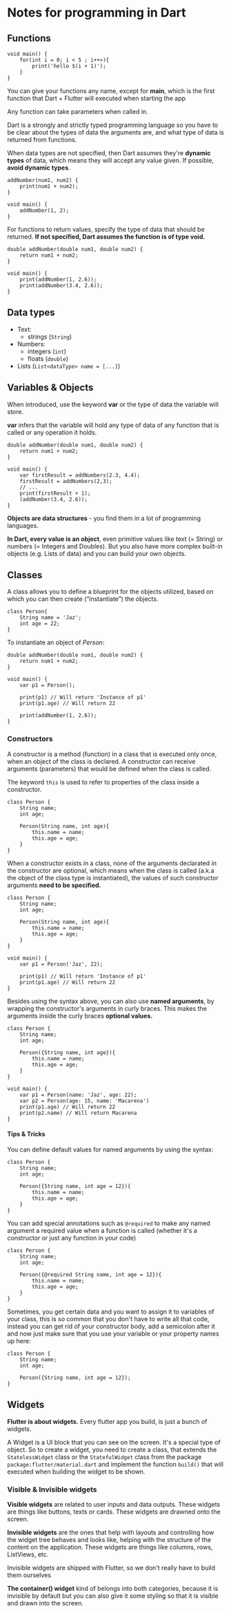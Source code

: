 # Notes for programming in Dart

## Functions

```
void main() {
    for(int i = 0; i < 5 ; i++>){
        print('hello $(i + 1)');
    }
}
```

You can give your functions any name, except for **main**, which is the first function that Dart + Flutter will executed when starting the app


Any function can take parameters when called in. 

Dart is a strongly and strictly typed programming language so you have to be clear about the types of data the arguments are, and what type of data is returned from functions.

When data types are not specified, then Dart assumes they're **dynamic types** of data, which means they will accept any value given. If possible, **avoid dynamic types**.

```
addNumber(num1, num2) {
    print(num1 + num2);
}

void main() {
    addNumber(1, 2);
}
```
For functions to return values, specify the type of data that should be returned. **If not specified, Dart assumes the function is of type void.**
```
double addNumber(double num1, double num2) {
    return num1 + num2;
}

void main() {
    print(addNumber(1, 2.6));
    print(addNumber(3.4, 2.6));
}
```

## Data types

* Text:
  * strings (`String`)
* Numbers: 
  * integers (`int`)
  * floats (`double`)
* Lists (`List<dataType> name = [...]`)


## Variables & Objects

When introduced, use the keyword **var** or the type of data the variable will store.

**var** infers that the variable will hold any type of data of any function that is called or any operation it holds.

```
double addNumber(double num1, double num2) {
    return num1 + num2;
}

void main() {
    var firstResult = addNumbers(2.3, 4.4);
    firstResult = addNumbers(2,3);
    // ...
    print(firstResult + 1);
    (addNumber(3.4, 2.6));
}
```

**Objects are data structures** - you find them in a lot of programming languages.

**In Dart, every value is an object**, even primitive values like text (= String) or numbers (= Integers and Doubles). But you also have more complex built-in objects (e.g. Lists of data) and you can build your own objects.

## Classes

A class allows you to define a blueprint for the objects utilized, based on which you can then create (“instantiate”) the objects.

```
class Person{
    String name = 'Jaz';
    int age = 22;
}
```

To instantiate an object of *Person*:

```
double addNumber(double num1, double num2) {
    return num1 + num2;
}

void main() {
    var p1 = Person();

    print(p1) // Will return 'Instance of p1'
    print(p1.age) // Will return 22

    print(addNumber(1, 2.6));
}
```

### Constructors

A constructor is a method (function) in a class that is executed only once, when an object of the class is declared. A constructor can receive arguments (parameters) that would be defined when the class is called.

The keyword `this` is used to refer to properties of the class inside a constructor.

```
class Person {
    String name;
    int age;

    Person(String name, int age){
        this.name = name;
        this.age = age;
    }
}
```
When a constructor exists in a class, none of the arguments declarated in the constructor are optional, which means when the class is called (a.k.a the object of the class type is instantiated), the values of such constructor arguments **need to be specified.**

```
class Person {
    String name;
    int age;

    Person(String name, int age){
        this.name = name;
        this.age = age;
    }
}

void main() {
    var p1 = Person('Jaz', 22);

    print(p1) // Will return 'Instance of p1'
    print(p1.age) // Will return 22
}
```
Besides using the syntax above, you can also use **named arguments**, by wrapping the constructor's arguments in curly braces. This makes the arguments inside the curly braces **optional values.**

```
class Person {
    String name;
    int age;

    Person({String name, int age}){
        this.name = name;
        this.age = age;
    }
}

void main() {
    var p1 = Person(name: 'Jaz', age: 22);
    var p2 = Person(age: 15, name: 'Macarena')
    print(p1.age) // Will return 22
    print(p2.name) // Will return Macarena 
}
```

#### **Tips & Tricks**

You can define default values for named arguments by using the syntax:

```
class Person {
    String name;
    int age;

    Person({String name, int age = 12}){
        this.name = name;
        this.age = age;
    }
}
```

You can add special annotations such as `@required` to make any named argument a required value when a function is called (whether it's a constructor or just any function in your code)

```
class Person {
    String name;
    int age;

    Person({@required String name, int age = 12}){
        this.name = name;
        this.age = age;
    }
}
```

Sometimes, you get certain data and you want to assign it to variables of your class, this is so common that you don't have to write all that code, instead you can get rid of your constructor body, add a semicolon after it and now just make sure that you use your variable or your property names up here:

```
class Person {
    String name;
    int age;

    Person({String name, int age = 12});
}
```

## Widgets

**Flutter is about widgets.** Every flutter app you build, is just a bunch of widgets.

A Widget is a UI block that you can see on the screen. It's a special type of object. So to create a widget, you need to create a class, that extends the `StatelessWidget` class or the `StatefulWidget` class from the package `package:flutter/material.dart` and implement the function `build()` that will executed when building the widget to be shown.

### Visible & Invisible widgets

**Visible widgets** are related to user inputs and data outputs. These widgets are things like buttons, texts or cards. These widgets are drawned onto the screen.

**Invisible widgets** are the ones that help with layouts and controlling how the widget tree behaves and looks like, helping with the structure of the content on the application. These widgets are things like columns, rows, ListViews, etc.

Invisible widgets are shipped with Flutter, so we don't really have to build them ourselves

**The container() widget** kind of belongs into both categories, because it is invisible by default but you can also give it some styling so that it is visible and drawn into the screen.